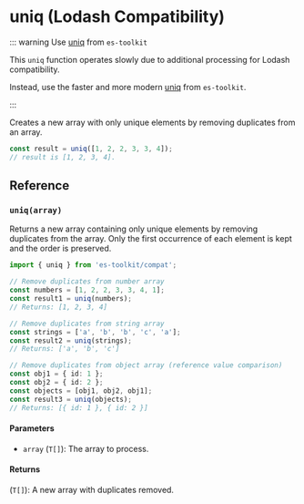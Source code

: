 # uniq (Lodash Compatibility)

::: warning Use [uniq](../../array/uniq.md) from `es-toolkit`

This `uniq` function operates slowly due to additional processing for Lodash compatibility.

Instead, use the faster and more modern [uniq](../../array/uniq.md) from `es-toolkit`.

:::

Creates a new array with only unique elements by removing duplicates from an array.

```typescript
const result = uniq([1, 2, 2, 3, 3, 4]);
// result is [1, 2, 3, 4].
```

## Reference

### `uniq(array)`

Returns a new array containing only unique elements by removing duplicates from the array. Only the first occurrence of each element is kept and the order is preserved.

```typescript
import { uniq } from 'es-toolkit/compat';

// Remove duplicates from number array
const numbers = [1, 2, 2, 3, 3, 4, 1];
const result1 = uniq(numbers);
// Returns: [1, 2, 3, 4]

// Remove duplicates from string array
const strings = ['a', 'b', 'b', 'c', 'a'];
const result2 = uniq(strings);
// Returns: ['a', 'b', 'c']

// Remove duplicates from object array (reference value comparison)
const obj1 = { id: 1 };
const obj2 = { id: 2 };
const objects = [obj1, obj2, obj1];
const result3 = uniq(objects);
// Returns: [{ id: 1 }, { id: 2 }]
```

#### Parameters

- `array` (`T[]`): The array to process.

#### Returns

(`T[]`): A new array with duplicates removed.
